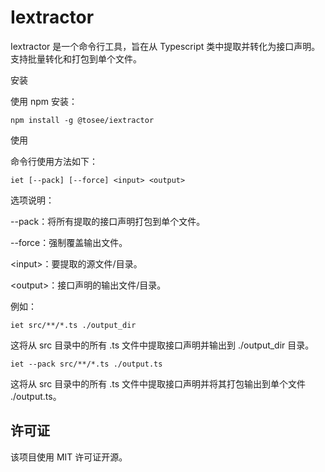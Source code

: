 # Iextractor

Iextractor 是一个命令行工具，旨在从 Typescript 类中提取并转化为接口声明。支持批量转化和打包到单个文件。

安装

使用 npm 安装：

```
npm install -g @tosee/iextractor
```
使用

命令行使用方法如下：

```
iet [--pack] [--force] <input> <output>
```
选项说明：

--pack：将所有提取的接口声明打包到单个文件。

--force：强制覆盖输出文件。

\<input>：要提取的源文件/目录。

\<output>：接口声明的输出文件/目录。

例如：

```
iet src/**/*.ts ./output_dir
```
这将从 src 目录中的所有 .ts 文件中提取接口声明并输出到 ./output_dir 目录。

```
iet --pack src/**/*.ts ./output.ts
```
这将从 src 目录中的所有 .ts 文件中提取接口声明并将其打包输出到单个文件 ./output.ts。

## 许可证

该项目使用 MIT 许可证开源。